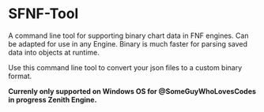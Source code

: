 # SFNF-Tool
A command line tool for supporting binary chart data in FNF engines. Can be adapted for use in any Engine. 
Binary is much faster for parsing saved data into objects at runtime.

Use this command line tool to convert your json files to a custom  binary format. 

**Currenly only supported on Windows OS for @SomeGuyWhoLovesCodes in progress Zenith Engine.**
